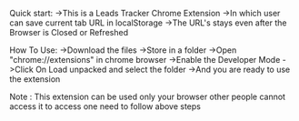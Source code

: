  

Quick start:
->This is a Leads Tracker Chrome Extension
->In which user can save current tab URL in localStorage 
->The URL's stays even after the Browser is Closed or Refreshed

How To Use:
->Download the files 
->Store in  a folder
->Open "chrome://extensions" in chrome browser
->Enable the Developer Mode
->Click On Load unpacked and select the folder 
->And you are ready to use the extension 

Note : This extension can be used only your browser other people cannot access it to access one need to follow above steps

